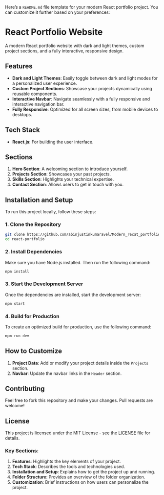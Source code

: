 Here’s a `README.md` file template for your modern React portfolio project. You can customize it further based on your preferences:

# React Portfolio Website

A modern React portfolio website with dark and light themes, custom project sections, and a fully interactive, responsive design.

## Features

- **Dark and Light Themes**: Easily toggle between dark and light modes for a personalized user experience.
- **Custom Project Sections**: Showcase your projects dynamically using reusable components.
- **Interactive Navbar**: Navigate seamlessly with a fully responsive and interactive navigation bar.
- **Fully Responsive**: Optimized for all screen sizes, from mobile devices to desktops.

## Tech Stack

- **React.js**: For building the user interface.

## Sections

1. **Hero Section**: A welcoming section to introduce yourself.
2. **Projects Section**: Showcases your past projects.
3. **Skills Section**: Highlights your technical expertise.
4. **Contact Section**: Allows users to get in touch with you.

## Installation and Setup

To run this project locally, follow these steps:

### 1. Clone the Repository

```bash
git clone https://github.com/abinjustinkumaravel/Modern_recat_portfolio.git
cd react-portfolio
```

### 2. Install Dependencies

Make sure you have Node.js installed. Then run the following command:

```bash
npm install
```

### 3. Start the Development Server

Once the dependencies are installed, start the development server:

```bash
npm start
```

### 4. Build for Production

To create an optimized build for production, use the following command:

```bash
npm run dev
```

## How to Customize

1. **Project Data**: Add or modify your project details inside the `Projects` section.
2. **Navbar**: Update the navbar links in the `Header` section.

## Contributing

Feel free to fork this repository and make your changes. Pull requests are welcome!

## License

This project is licensed under the MIT License - see the [LICENSE](LICENSE) file for details.

### Key Sections:

1. **Features**: Highlights the key elements of your project.
2. **Tech Stack**: Describes the tools and technologies used.
3. **Installation and Setup**: Explains how to get the project up and running.
4. **Folder Structure**: Provides an overview of the folder organization.
5. **Customization**: Brief instructions on how users can personalize the project.
